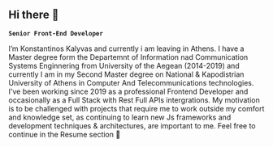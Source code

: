 ## Hi there 👋

**`Senior Front-End Developer`** 

I’m Konstantinos Kalyvas and currently i am leaving in Athens.
I have a Master degree form the Departemnt of Information nad Communication Systems Enginnering from University of the Aegean (2014-2019) and currently I am in my Second Master degree on National & Kapodistrian University of Athens in Computer And Telecommunications technologies. I've been working since 2019 as a professional Frontend Developer and occasionally as a Full Stack with Rest Full APIs intergrations.
My motivation is to be challenged with projects that require me to work outside my comfort and knowledge set, as continuing to learn new Js frameworks and development techniques & architectures, are important to me. Feel free to continue in the Resume section 🎉

<!--
**pateras95/pateras95** is a ✨ _special_ ✨ repository because its `README.md` (this file) appears on your GitHub profile.

Here are some ideas to get you started:

- 🔭 I’m currently working on ...
- 🌱 I’m currently learning ...
- 👯 I’m looking to collaborate on ...
- 🤔 I’m looking for help with ...
- 💬 Ask me about ...
- 📫 How to reach me: ...
- 😄 Pronouns: ...
- ⚡ Fun fact: ...
-->

